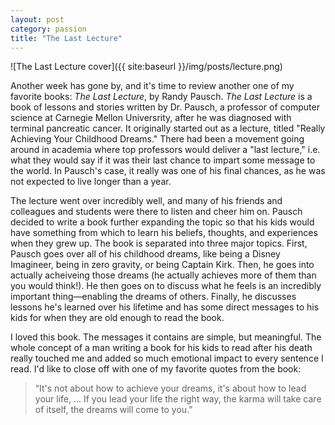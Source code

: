 ```yaml
---
layout: post
category: passion
title: "The Last Lecture"
---
```

![The Last Lecture cover]({{ site:baseurl }}/img/posts/lecture.png)

Another week has gone by, and it's time to review another one of my favorite books: *The Last Lecture*, by Randy Pausch. *The Last Lecture* is a book of lessons and stories written by Dr. Pausch, a professor of computer science at Carnegie Mellon Universrity, after he was diagnosed with terminal pancreatic cancer. It originally started out as a lecture, titled "Really Achieving Your Childhood Dreams." There had been a movement going around in academia where top professors would deliver a "last lecture," i.e. what they would say if it was their last chance to impart some message to the world. In Pausch's case, it really was one of his final chances, as he was not expected to live longer than a year. 

The lecture went over incredibly well, and many of his friends and colleagues and students were there to listen and cheer him on. Pausch decided to write a book further expanding the topic so that his kids would have something from which to learn his beliefs, thoughts, and experiences when they grew up. The book is separated into three major topics. First, Pausch goes over all of his childhood dreams, like being a Disney Imagineer, being in zero gravity, or being Captain Kirk. Then, he goes into actually acheiveing those dreams (he actually achieves more of them than you would think!). He then goes on to discuss what he feels is an incredibly important thing—enabling the dreams of others. Finally, he discusses lessons he's learned over his lifetime and has some direct messages to his kids for when they are old enough to read the book. 

I loved this book. The messages it contains are simple, but meaningful. The whole concept of a man writing a book for his kids to read after his death really touched me and added so much emotional impact to every sentence I read. I'd like to close off with one of my favorite quotes from the book:

>“It's not about how to achieve your dreams, it's about how to lead your life, ... If you lead your life the right way, the karma will take care of itself, the dreams will come to you.” 
